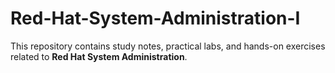 # Red-Hat-System-Administration-I
This repository contains study notes, practical labs, and hands-on exercises related to **Red Hat System Administration**.  
